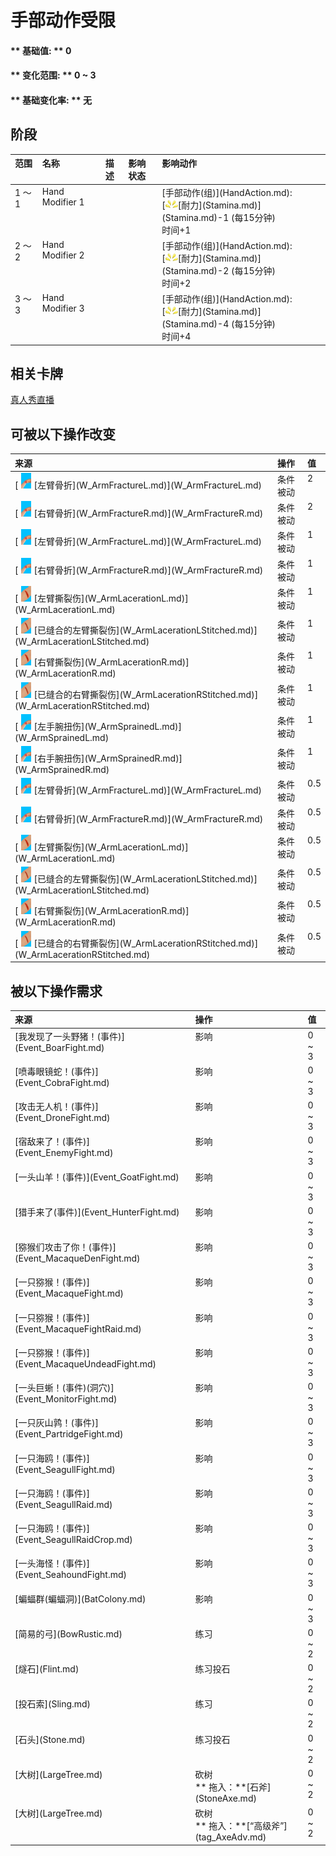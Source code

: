 # 手部动作受限  
#### ** 基础值: ** 0   
#### ** 变化范围: ** 0 ~ 3  
#### ** 基础变化率: ** 无   
## 阶段  
<table class="table table-bordered"><thead><tr ><th  style="text-align:left;vertical-align:top;" >范围</th><th  style="text-align:left;vertical-align:top;" >名称</th><th  style="text-align:left;vertical-align:top;" >描述</th><th  style="text-align:left;vertical-align:top;" >影响状态</th><th  style="text-align:left;vertical-align:top;" >影响动作</th></tr></thead><tr ><td  style="text-align:left;vertical-align:top;" >1 ～ 1</td><td  style="text-align:left;vertical-align:top;" >Hand Modifier 1</td><td  style="text-align:left;vertical-align:top;" ></td><td  style="text-align:left;vertical-align:top;" ></td><td  style="text-align:left;vertical-align:top;" >[手部动作(组)](HandAction.md): <br>[<div style="width:20px;display:inline-block;text-align:center"><img decoding="async" src="Sprite/Tired.png" href="a.md" style="max-width:20px;max-height:20px;"></div>[耐力](Stamina.md)](Stamina.md)-1 (每15分钟)<br>时间+1</td></tr><tr ><td  style="text-align:left;vertical-align:top;" >2 ～ 2</td><td  style="text-align:left;vertical-align:top;" >Hand Modifier 2</td><td  style="text-align:left;vertical-align:top;" ></td><td  style="text-align:left;vertical-align:top;" ></td><td  style="text-align:left;vertical-align:top;" >[手部动作(组)](HandAction.md): <br>[<div style="width:20px;display:inline-block;text-align:center"><img decoding="async" src="Sprite/Tired.png" href="a.md" style="max-width:20px;max-height:20px;"></div>[耐力](Stamina.md)](Stamina.md)-2 (每15分钟)<br>时间+2</td></tr><tr ><td  style="text-align:left;vertical-align:top;" >3 ～ 3</td><td  style="text-align:left;vertical-align:top;" >Hand Modifier 3</td><td  style="text-align:left;vertical-align:top;" ></td><td  style="text-align:left;vertical-align:top;" ></td><td  style="text-align:left;vertical-align:top;" >[手部动作(组)](HandAction.md): <br>[<div style="width:20px;display:inline-block;text-align:center"><img decoding="async" src="Sprite/Tired.png" href="a.md" style="max-width:20px;max-height:20px;"></div>[耐力](Stamina.md)](Stamina.md)-4 (每15分钟)<br>时间+4</td></tr></tbody></table>  
  
## 相关卡牌  
[真人秀直播](TV_Lives.md)  
## 可被以下操作改变  
<table class="table table-bordered"><thead><tr ><th  style="text-align:left;vertical-align:top;" >来源</th><th  style="text-align:left;vertical-align:top;" >操作</th><th  style="text-align:left;vertical-align:top;" >值</th></tr></thead><tr ><td  style="text-align:left;vertical-align:top;" >[<div style="width:25px;display:inline-block;text-align:center"><img decoding="async" src="Sprite/SprainedWrist.png" href="a.md" style="max-width:25px;max-height:25px;"></div>[左臂骨折](W_ArmFractureL.md)](W_ArmFractureL.md)</td><td  style="text-align:left;vertical-align:top;" >条件被动</td><td  style="text-align:left;vertical-align:top;" >2</td></tr><tr ><td  style="text-align:left;vertical-align:top;" >[<div style="width:25px;display:inline-block;text-align:center"><img decoding="async" src="Sprite/SprainedWrist.png" href="a.md" style="max-width:25px;max-height:25px;"></div>[右臂骨折](W_ArmFractureR.md)](W_ArmFractureR.md)</td><td  style="text-align:left;vertical-align:top;" >条件被动</td><td  style="text-align:left;vertical-align:top;" >2</td></tr><tr ><td  style="text-align:left;vertical-align:top;" >[<div style="width:25px;display:inline-block;text-align:center"><img decoding="async" src="Sprite/SprainedWrist.png" href="a.md" style="max-width:25px;max-height:25px;"></div>[左臂骨折](W_ArmFractureL.md)](W_ArmFractureL.md)</td><td  style="text-align:left;vertical-align:top;" >条件被动</td><td  style="text-align:left;vertical-align:top;" >1</td></tr><tr ><td  style="text-align:left;vertical-align:top;" >[<div style="width:25px;display:inline-block;text-align:center"><img decoding="async" src="Sprite/SprainedWrist.png" href="a.md" style="max-width:25px;max-height:25px;"></div>[右臂骨折](W_ArmFractureR.md)](W_ArmFractureR.md)</td><td  style="text-align:left;vertical-align:top;" >条件被动</td><td  style="text-align:left;vertical-align:top;" >1</td></tr><tr ><td  style="text-align:left;vertical-align:top;" >[<div style="width:25px;display:inline-block;text-align:center"><img decoding="async" src="Sprite/ArmLaceration.png" href="a.md" style="max-width:25px;max-height:25px;"></div>[左臂撕裂伤](W_ArmLacerationL.md)](W_ArmLacerationL.md)</td><td  style="text-align:left;vertical-align:top;" >条件被动</td><td  style="text-align:left;vertical-align:top;" >1</td></tr><tr ><td  style="text-align:left;vertical-align:top;" >[<div style="width:25px;display:inline-block;text-align:center"><img decoding="async" src="Sprite/ArmLacerationStitched.png" href="a.md" style="max-width:25px;max-height:25px;"></div>[已缝合的左臂撕裂伤](W_ArmLacerationLStitched.md)](W_ArmLacerationLStitched.md)</td><td  style="text-align:left;vertical-align:top;" >条件被动</td><td  style="text-align:left;vertical-align:top;" >1</td></tr><tr ><td  style="text-align:left;vertical-align:top;" >[<div style="width:25px;display:inline-block;text-align:center"><img decoding="async" src="Sprite/ArmLaceration.png" href="a.md" style="max-width:25px;max-height:25px;"></div>[右臂撕裂伤](W_ArmLacerationR.md)](W_ArmLacerationR.md)</td><td  style="text-align:left;vertical-align:top;" >条件被动</td><td  style="text-align:left;vertical-align:top;" >1</td></tr><tr ><td  style="text-align:left;vertical-align:top;" >[<div style="width:25px;display:inline-block;text-align:center"><img decoding="async" src="Sprite/ArmLacerationStitched.png" href="a.md" style="max-width:25px;max-height:25px;"></div>[已缝合的右臂撕裂伤](W_ArmLacerationRStitched.md)](W_ArmLacerationRStitched.md)</td><td  style="text-align:left;vertical-align:top;" >条件被动</td><td  style="text-align:left;vertical-align:top;" >1</td></tr><tr ><td  style="text-align:left;vertical-align:top;" >[<div style="width:25px;display:inline-block;text-align:center"><img decoding="async" src="Sprite/SprainedWrist.png" href="a.md" style="max-width:25px;max-height:25px;"></div>[左手腕扭伤](W_ArmSprainedL.md)](W_ArmSprainedL.md)</td><td  style="text-align:left;vertical-align:top;" >条件被动</td><td  style="text-align:left;vertical-align:top;" >1</td></tr><tr ><td  style="text-align:left;vertical-align:top;" >[<div style="width:25px;display:inline-block;text-align:center"><img decoding="async" src="Sprite/SprainedWrist.png" href="a.md" style="max-width:25px;max-height:25px;"></div>[右手腕扭伤](W_ArmSprainedR.md)](W_ArmSprainedR.md)</td><td  style="text-align:left;vertical-align:top;" >条件被动</td><td  style="text-align:left;vertical-align:top;" >1</td></tr><tr ><td  style="text-align:left;vertical-align:top;" >[<div style="width:25px;display:inline-block;text-align:center"><img decoding="async" src="Sprite/SprainedWrist.png" href="a.md" style="max-width:25px;max-height:25px;"></div>[左臂骨折](W_ArmFractureL.md)](W_ArmFractureL.md)</td><td  style="text-align:left;vertical-align:top;" >条件被动</td><td  style="text-align:left;vertical-align:top;" >0.5</td></tr><tr ><td  style="text-align:left;vertical-align:top;" >[<div style="width:25px;display:inline-block;text-align:center"><img decoding="async" src="Sprite/SprainedWrist.png" href="a.md" style="max-width:25px;max-height:25px;"></div>[右臂骨折](W_ArmFractureR.md)](W_ArmFractureR.md)</td><td  style="text-align:left;vertical-align:top;" >条件被动</td><td  style="text-align:left;vertical-align:top;" >0.5</td></tr><tr ><td  style="text-align:left;vertical-align:top;" >[<div style="width:25px;display:inline-block;text-align:center"><img decoding="async" src="Sprite/ArmLaceration.png" href="a.md" style="max-width:25px;max-height:25px;"></div>[左臂撕裂伤](W_ArmLacerationL.md)](W_ArmLacerationL.md)</td><td  style="text-align:left;vertical-align:top;" >条件被动</td><td  style="text-align:left;vertical-align:top;" >0.5</td></tr><tr ><td  style="text-align:left;vertical-align:top;" >[<div style="width:25px;display:inline-block;text-align:center"><img decoding="async" src="Sprite/ArmLacerationStitched.png" href="a.md" style="max-width:25px;max-height:25px;"></div>[已缝合的左臂撕裂伤](W_ArmLacerationLStitched.md)](W_ArmLacerationLStitched.md)</td><td  style="text-align:left;vertical-align:top;" >条件被动</td><td  style="text-align:left;vertical-align:top;" >0.5</td></tr><tr ><td  style="text-align:left;vertical-align:top;" >[<div style="width:25px;display:inline-block;text-align:center"><img decoding="async" src="Sprite/ArmLaceration.png" href="a.md" style="max-width:25px;max-height:25px;"></div>[右臂撕裂伤](W_ArmLacerationR.md)](W_ArmLacerationR.md)</td><td  style="text-align:left;vertical-align:top;" >条件被动</td><td  style="text-align:left;vertical-align:top;" >0.5</td></tr><tr ><td  style="text-align:left;vertical-align:top;" >[<div style="width:25px;display:inline-block;text-align:center"><img decoding="async" src="Sprite/ArmLacerationStitched.png" href="a.md" style="max-width:25px;max-height:25px;"></div>[已缝合的右臂撕裂伤](W_ArmLacerationRStitched.md)](W_ArmLacerationRStitched.md)</td><td  style="text-align:left;vertical-align:top;" >条件被动</td><td  style="text-align:left;vertical-align:top;" >0.5</td></tr></tbody></table>  
  
## 被以下操作需求  
<table class="table table-bordered"><thead><tr ><th  style="text-align:left;vertical-align:top;" >来源</th><th  style="text-align:left;vertical-align:top;" >操作</th><th  style="text-align:left;vertical-align:top;" >值</th></tr></thead><tr ><td  style="text-align:left;vertical-align:top;" >[我发现了一头野猪！(事件)](Event_BoarFight.md)</td><td  style="text-align:left;vertical-align:top;" >影响</td><td  style="text-align:left;vertical-align:top;" >0 ~ 3</td></tr><tr ><td  style="text-align:left;vertical-align:top;" >[喷毒眼镜蛇！(事件)](Event_CobraFight.md)</td><td  style="text-align:left;vertical-align:top;" >影响</td><td  style="text-align:left;vertical-align:top;" >0 ~ 3</td></tr><tr ><td  style="text-align:left;vertical-align:top;" >[攻击无人机！(事件)](Event_DroneFight.md)</td><td  style="text-align:left;vertical-align:top;" >影响</td><td  style="text-align:left;vertical-align:top;" >0 ~ 3</td></tr><tr ><td  style="text-align:left;vertical-align:top;" >[宿敌来了！(事件)](Event_EnemyFight.md)</td><td  style="text-align:left;vertical-align:top;" >影响</td><td  style="text-align:left;vertical-align:top;" >0 ~ 3</td></tr><tr ><td  style="text-align:left;vertical-align:top;" >[一头山羊！(事件)](Event_GoatFight.md)</td><td  style="text-align:left;vertical-align:top;" >影响</td><td  style="text-align:left;vertical-align:top;" >0 ~ 3</td></tr><tr ><td  style="text-align:left;vertical-align:top;" >[猎手来了(事件)](Event_HunterFight.md)</td><td  style="text-align:left;vertical-align:top;" >影响</td><td  style="text-align:left;vertical-align:top;" >0 ~ 3</td></tr><tr ><td  style="text-align:left;vertical-align:top;" >[猕猴们攻击了你！(事件)](Event_MacaqueDenFight.md)</td><td  style="text-align:left;vertical-align:top;" >影响</td><td  style="text-align:left;vertical-align:top;" >0 ~ 3</td></tr><tr ><td  style="text-align:left;vertical-align:top;" >[一只猕猴！(事件)](Event_MacaqueFight.md)</td><td  style="text-align:left;vertical-align:top;" >影响</td><td  style="text-align:left;vertical-align:top;" >0 ~ 3</td></tr><tr ><td  style="text-align:left;vertical-align:top;" >[一只猕猴！(事件)](Event_MacaqueFightRaid.md)</td><td  style="text-align:left;vertical-align:top;" >影响</td><td  style="text-align:left;vertical-align:top;" >0 ~ 3</td></tr><tr ><td  style="text-align:left;vertical-align:top;" >[一只猕猴！(事件)](Event_MacaqueUndeadFight.md)</td><td  style="text-align:left;vertical-align:top;" >影响</td><td  style="text-align:left;vertical-align:top;" >0 ~ 3</td></tr><tr ><td  style="text-align:left;vertical-align:top;" >[一头巨蜥！(事件)(洞穴)](Event_MonitorFight.md)</td><td  style="text-align:left;vertical-align:top;" >影响</td><td  style="text-align:left;vertical-align:top;" >0 ~ 3</td></tr><tr ><td  style="text-align:left;vertical-align:top;" >[一只灰山鹑！(事件)](Event_PartridgeFight.md)</td><td  style="text-align:left;vertical-align:top;" >影响</td><td  style="text-align:left;vertical-align:top;" >0 ~ 3</td></tr><tr ><td  style="text-align:left;vertical-align:top;" >[一只海鸥！(事件)](Event_SeagullFight.md)</td><td  style="text-align:left;vertical-align:top;" >影响</td><td  style="text-align:left;vertical-align:top;" >0 ~ 3</td></tr><tr ><td  style="text-align:left;vertical-align:top;" >[一只海鸥！(事件)](Event_SeagullRaid.md)</td><td  style="text-align:left;vertical-align:top;" >影响</td><td  style="text-align:left;vertical-align:top;" >0 ~ 3</td></tr><tr ><td  style="text-align:left;vertical-align:top;" >[一只海鸥！(事件)](Event_SeagullRaidCrop.md)</td><td  style="text-align:left;vertical-align:top;" >影响</td><td  style="text-align:left;vertical-align:top;" >0 ~ 3</td></tr><tr ><td  style="text-align:left;vertical-align:top;" >[一头海怪！(事件)](Event_SeahoundFight.md)</td><td  style="text-align:left;vertical-align:top;" >影响</td><td  style="text-align:left;vertical-align:top;" >0 ~ 3</td></tr><tr ><td  style="text-align:left;vertical-align:top;" >[蝙蝠群(蝙蝠洞)](BatColony.md)</td><td  style="text-align:left;vertical-align:top;" >影响</td><td  style="text-align:left;vertical-align:top;" >0 ~ 3</td></tr><tr ><td  style="text-align:left;vertical-align:top;" >[简易的弓](BowRustic.md)</td><td  style="text-align:left;vertical-align:top;" >练习</td><td  style="text-align:left;vertical-align:top;" >0 ~ 2</td></tr><tr ><td  style="text-align:left;vertical-align:top;" >[燧石](Flint.md)</td><td  style="text-align:left;vertical-align:top;" >练习投石</td><td  style="text-align:left;vertical-align:top;" >0 ~ 2</td></tr><tr ><td  style="text-align:left;vertical-align:top;" >[投石索](Sling.md)</td><td  style="text-align:left;vertical-align:top;" >练习</td><td  style="text-align:left;vertical-align:top;" >0 ~ 2</td></tr><tr ><td  style="text-align:left;vertical-align:top;" >[石头](Stone.md)</td><td  style="text-align:left;vertical-align:top;" >练习投石</td><td  style="text-align:left;vertical-align:top;" >0 ~ 2</td></tr><tr ><td  style="text-align:left;vertical-align:top;" >[大树](LargeTree.md)</td><td  style="text-align:left;vertical-align:top;" >砍树<br>** 拖入：**[石斧](StoneAxe.md)</td><td  style="text-align:left;vertical-align:top;" >0 ~ 2</td></tr><tr ><td  style="text-align:left;vertical-align:top;" >[大树](LargeTree.md)</td><td  style="text-align:left;vertical-align:top;" >砍树<br>** 拖入：**[“高级斧”](tag_AxeAdv.md)</td><td  style="text-align:left;vertical-align:top;" >0 ~ 2</td></tr></tbody></table>  
  


<script>document.title="手部动作受限 - 卡牌生存百科 Card Survival Wiki";</script>